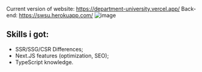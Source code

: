 Current version of website: https://department-university.vercel.app/
Back-end: https://swsu.herokuapp.com/
![image](https://user-images.githubusercontent.com/42649735/181011089-73cbeaa9-3d3f-4fdd-b9de-b7986ea853f7.png)

## Skills i got:

- SSR/SSG/CSR Differences;
- Next.JS features (optimization, SEO);
- TypeScript knowledge.
